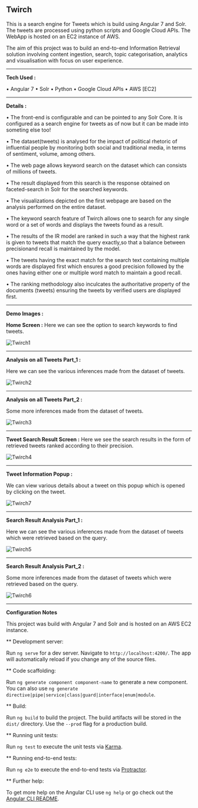 ## Twirch

This is a search engine for Tweets which is build using Angular 7 and Solr. 
The tweets are processed using python scripts and Google Cloud APIs. 
The WebApp is hosted on an EC2 instance of AWS.  

The aim of this project was to build an end-to-end Information Retrieval solution involving content ingestion, search, topic categorisation, analytics and visualisation with focus on user experience.

------------------------------------------------------------------------------------------------------------------------------

**Tech Used :**

• Angular 7
• Solr
• Python
• Google Cloud APIs
• AWS [EC2]

------------------------------------------------------------------------------------------------------------------------------

**Details :**

• The front-end is configurable and can be pointed to any Solr Core. It is configured as a search engine for tweets as of now but it can be made into someting else too! 

• The dataset(tweets) is analysed for the impact of political rhetoric of influential people by monitoring both social and       traditional media, in terms of  sentiment, volume, among others.

• The web page allows keyword search on the dataset which can consists of millions of tweets.

• The result displayed from this search is the response obtained on faceted-search in Solr for the searched keywords.

• The visualizations depicted on the first webpage are based on the analysis performed on the entire dataset.

• The  keyword  search  feature  of  Twirch allows  one  to  search  for  any  single  word  or  a  set  of words and displays   the tweets found as a result. 

• The results of the IR model are ranked in such a way that the highest rank is given to tweets that match the query             exactly,so that a balance between precisionand recall is maintained by the model.

• The tweets having the exact match for the search text containing multiple words are displayed first which ensures a good       precision followed by the ones having either one or multiple word match to maintain a good recall. 

• The ranking  methodology  also  inculcates  the authoritative property  of  the  documents  (tweets) ensuring the tweets by   verified users are displayed first.

------------------------------------------------------------------------------------------------------------------------------

**Demo Images :**

**Home Screen :**
Here we can see the option to search keywords to find tweets.

![Twirch1](https://github.com/pandyabhavik2494/Screenshots/blob/master/Twirch1.png)

------------------------------------------------------------------------------------------------------------------------------
**Analysis on all Tweets Part_1 :**

Here we can see the various inferences made from the dataset of tweets.

![Twirch2](https://github.com/pandyabhavik2494/Screenshots/blob/master/Twirch2.png)

------------------------------------------------------------------------------------------------------------------------------

**Analysis on all Tweets Part_2 :**

Some more inferences made from the dataset of tweets.


![Twirch3](https://github.com/pandyabhavik2494/Screenshots/blob/master/Twirch3.png)

------------------------------------------------------------------------------------------------------------------------------
**Tweet Search Result Screen :**
Here we see the search results in the form of retrieved tweets ranked according to their precision.

![Twirch4](https://github.com/pandyabhavik2494/Screenshots/blob/master/Twirch4.png)


------------------------------------------------------------------------------------------------------------------------------
**Tweet Information Popup :**

We can view various details about a tweet on this popup which is opened by clicking on the tweet.

![Twirch7](https://github.com/pandyabhavik2494/Screenshots/blob/master/Twirch7.png)

------------------------------------------------------------------------------------------------------------------------------
**Search Result Analysis Part_1 :**

Here we can see the various inferences made from the dataset of tweets which were retrieved based on the query.

![Twirch5](https://github.com/pandyabhavik2494/Screenshots/blob/master/Twirch5.png)

------------------------------------------------------------------------------------------------------------------------------
**Search Result Analysis Part_2 :**

Some more inferences made from the dataset of tweets which were retrieved based on the query.

![Twirch6](https://github.com/pandyabhavik2494/Screenshots/blob/master/Twirch6.png)

------------------------------------------------------------------------------------------------------------------------------
**Configuration Notes**

This project was build with Angular 7 and Solr and is hosted on an AWS EC2 instance.


** Development server:

Run `ng serve` for a dev server. Navigate to `http://localhost:4200/`. The app will automatically reload if you change any of the source files.


** Code scaffolding:

Run `ng generate component component-name` to generate a new component. You can also use `ng generate directive|pipe|service|class|guard|interface|enum|module`.


** Build:

Run `ng build` to build the project. The build artifacts will be stored in the `dist/` directory. Use the `--prod` flag for a production build.


** Running unit tests:

Run `ng test` to execute the unit tests via [Karma](https://karma-runner.github.io).


** Running end-to-end tests:

Run `ng e2e` to execute the end-to-end tests via [Protractor](http://www.protractortest.org/).


** Further help:

To get more help on the Angular CLI use `ng help` or go check out the [Angular CLI README](https://github.com/angular/angular-cli/blob/master/README.md).
